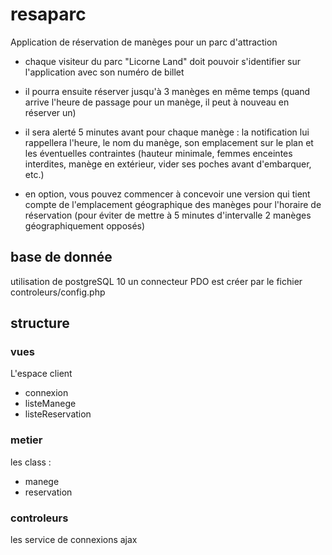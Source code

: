 # resaparc
Application de réservation de manèges pour un parc d'attraction

- chaque visiteur du parc "Licorne Land" doit pouvoir s'identifier sur l'application avec son numéro de billet

- il pourra ensuite réserver jusqu'à 3 manèges en même temps (quand arrive l'heure de passage pour un manège, il peut à nouveau en réserver un)

- il sera alerté 5 minutes avant pour chaque manège : la notification lui rappellera l'heure, le nom du manège, son emplacement sur le plan et les éventuelles contraintes (hauteur minimale, femmes enceintes interdites, manège en extérieur, vider ses poches avant d'embarquer, etc.)

- en option, vous pouvez commencer à concevoir une version qui tient compte de l'emplacement géographique des manèges pour l'horaire de réservation (pour éviter de mettre à 5 minutes d'intervalle 2 manèges géographiquement opposés)

## base de donnée
utilisation de postgreSQL 10
un connecteur PDO est créer par le fichier controleurs/config.php

## structure
### vues
L'espace client

 - connexion
 - listeManege
 - listeReservation

### metier
les class :

 - manege
 - reservation

### controleurs
les service de connexions ajax
